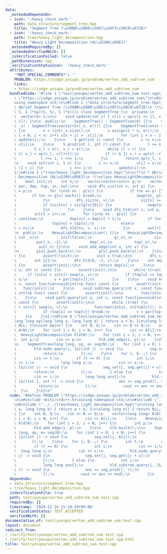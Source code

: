 ```yaml
---
data:
  _extendedDependsOn:
  - icon: ':heavy_check_mark:'
    path: data_structure/segment_tree.hpp
    title: "Segment Tree (\u30BB\u30B0\u30E1\u30F3\u30C8\u6728)"
  - icon: ':heavy_check_mark:'
    path: tree/heavy_light_decomposition.hpp
    title: "Heavy Light Decomposition (HL\u5206\u89E3)"
  _extendedRequiredBy: []
  _extendedVerifiedWith: []
  _isVerificationFailed: false
  _pathExtension: cpp
  _verificationStatusIcon: ':heavy_check_mark:'
  attributes:
    '*NOT_SPECIAL_COMMENTS*': ''
    PROBLEM: https://judge.yosupo.jp/problem/vertex_add_subtree_sum
    links:
    - https://judge.yosupo.jp/problem/vertex_add_subtree_sum
  bundledCode: "#line 1 \"test/yosupo/vertex_add_subtree_sum.test.cpp\"\n#define PROBLEM\
    \ \"https://judge.yosupo.jp/problem/vertex_add_subtree_sum\"\n\n#include <bits/stdc++.h>\n\
    using namespace std;\n\n#line 2 \"data_structure/segment_tree.hpp\"\n\n/**\n *\
    \ @brief Segment Tree (\u30BB\u30B0\u30E1\u30F3\u30C8\u6728)\n */\ntemplate <class\
    \ S, S (*op)(S, S), S (*e)()> class SegmentTree {\n  private:\n    int n;\n  \
    \  vector<S> v;\n\n    void update(int i) { v[i] = op(v[i << 1], v[(i << 1) |\
    \ 1]); }\n\n  public:\n    SegmentTree() : SegmentTree(0) {}\n    SegmentTree(int\
    \ _n) : SegmentTree(vector<S>(_n, e())) {}\n    SegmentTree(const vector<S>& _v)\
    \ {\n        n = (int)_v.size();\n        v.assign(2 * n, e());\n        for (int\
    \ i = 0; i < n; i++) v[n + i] = _v[i];\n        for (int i = n - 1; i >= 1; i--)\
    \ update(i);\n    }\n\n    S get(int i) const {\n        i += n;\n        return\
    \ v[i];\n    }\n\n    S prod(int l, int r) const {\n        l += n, r += n;\n\
    \        S v_l = e(), v_r = e();\n        while (l < r) {\n            if (l &\
    \ 1) v_l = op(v_l, v[l++]);\n            if (r & 1) v_r = op(v[--r], v_r);\n \
    \           l >>= 1, r >>= 1;\n        }\n        return op(v_l, v_r);\n    }\n\
    \n    void set(int i, S x) {\n        i += n;\n        v[i] = x;\n        while\
    \ (1 < i) {\n            i >>= 1;\n            update(i);\n        }\n    }\n\
    };\n#line 2 \"tree/heavy_light_decomposition.hpp\"\n\n/**\n * @brief Heavy Light\
    \ Decomposition (HL\u5206\u89E3)\n */\nclass HeavyLightDecomposition {\n  private:\n\
    \    bool init;\n    int n;\n    vector<vector<int>> g;\n    vector<int> siz,\
    \ par, dep, top, in, out;\n\n    void dfs_siz(int v, int p) {\n        par[v]\
    \ = p;\n        for (int& nv : g[v]) {\n            if (nv == p) {\n         \
    \       if (nv == g[v].back()) break;\n                swap(nv, g[v].back());\n\
    \            }\n            dfs_siz(nv, v);\n            siz[v] += siz[nv];\n\
    \            if (siz[nv] > siz[g[v][0]]) {\n                swap(nv, g[v][0]);\n\
    \            }\n        }\n    }\n\n    void dfs_hld(int v, int p, int& i) {\n\
    \        in[v] = i++;\n        for (int& nv : g[v]) {\n            if (nv == p)\
    \ continue;\n            dep[nv] = dep[v] + 1;\n            if (nv == g[v][0])\n\
    \                top[nv] = top[v];\n            else\n                top[nv]\
    \ = nv;\n            dfs_hld(nv, v, i);\n        }\n        out[v] = i;\n    }\n\
    \n  public:\n    HeavyLightDecomposition() {}\n    HeavyLightDecomposition(const\
    \ int _n)\n        : init(false),\n          g(_n),\n          siz(_n, 1),\n \
    \         par(_n, -1),\n          dep(_n),\n          top(_n),\n          in(_n),\n\
    \          out(_n) {}\n\n    void add_edge(int u, int v) {\n        assert(!init);\n\
    \n        g[u].push_back(v);\n        g[v].push_back(u);\n    }\n\n    void build()\
    \ {\n        assert(!init);\n        init = true;\n\n        dfs_siz(0, -1);\n\
    \        int i{};\n        dfs_hld(0, -1, i);\n    }\n\n    int depth(int v) const\
    \ {\n        assert(init);\n\n        return dep[v];\n    }\n\n    int lca(int\
    \ u, int v) const {\n        assert(init);\n\n        while (true) {\n       \
    \     if (in[u] > in[v]) swap(u, v);\n            if (top[u] == top[v]) return\
    \ u;\n            v = par[top[v]];\n        }\n    }\n\n    void node_query(int\
    \ v, const function<void(int)>& func) const {\n        assert(init);\n\n     \
    \   func(in[v]);\n    }\n\n    void subtree_query(int v, const function<void(int,\
    \ int)>& func) const {\n        assert(init);\n\n        func(in[v], out[v]);\n\
    \    }\n\n    void path_query(int u, int v, const function<void(int, int)>& func)\
    \ const {\n        assert(init);\n\n        while (true) {\n            if (in[u]\
    \ > in[v]) swap(u, v);\n            func(max(in[u], in[top[v]]), in[v] + 1);\n\
    \            if (top[u] == top[v]) break;\n            v = par[top[v]];\n    \
    \    }\n    }\n};\n#line 8 \"test/yosupo/vertex_add_subtree_sum.test.cpp\"\n\n\
    long long op(long long a, long long b) { return a + b; }\n\nlong long e() { return\
    \ 0LL; }\n\nint main() {\n    int N, Q;\n    cin >> N >> Q;\n    vector<long long>\
    \ A(N);\n    for (int i = 0; i < N; i++) {\n        cin >> A[i];\n    }\n\n  \
    \  HeavyLightDecomposition hld(N);\n    for (int i = 1; i < N; i++) {\n      \
    \  int p;\n        cin >> p;\n        hld.add_edge(i, p);\n    }\n\n    hld.build();\n\
    \n    SegmentTree<long long, op, e> seg(N);\n    for (int i = 0; i < N; i++) {\n\
    \        hld.node_query(i, [&](int j) -> void {\n            seg.set(j, A[i]);\n\
    \            return;\n        });\n    }\n\n    for (; Q--;) {\n        int t;\n\
    \        cin >> t;\n        if (t == 0) {\n            int i;\n            cin\
    \ >> i;\n            long long x;\n            cin >> x;\n            hld.node_query(i,\
    \ [&](int j) -> void {\n                seg.set(j, seg.get(j) + x);\n        \
    \        return;\n            });\n        } else {\n            int i;\n    \
    \        cin >> i;\n            long long ans{};\n            hld.subtree_query(i,\
    \ [&](int l, int r) -> void {\n                ans += seg.prod(l, r);\n      \
    \          return;\n            });\n            cout << ans << endl;\n      \
    \  }\n    }\n}\n"
  code: "#define PROBLEM \"https://judge.yosupo.jp/problem/vertex_add_subtree_sum\"\
    \n\n#include <bits/stdc++.h>\nusing namespace std;\n\n#include \"../../data_structure/segment_tree.hpp\"\
    \n#include \"../../tree/heavy_light_decomposition.hpp\"\n\nlong long op(long long\
    \ a, long long b) { return a + b; }\n\nlong long e() { return 0LL; }\n\nint main()\
    \ {\n    int N, Q;\n    cin >> N >> Q;\n    vector<long long> A(N);\n    for (int\
    \ i = 0; i < N; i++) {\n        cin >> A[i];\n    }\n\n    HeavyLightDecomposition\
    \ hld(N);\n    for (int i = 1; i < N; i++) {\n        int p;\n        cin >> p;\n\
    \        hld.add_edge(i, p);\n    }\n\n    hld.build();\n\n    SegmentTree<long\
    \ long, op, e> seg(N);\n    for (int i = 0; i < N; i++) {\n        hld.node_query(i,\
    \ [&](int j) -> void {\n            seg.set(j, A[i]);\n            return;\n \
    \       });\n    }\n\n    for (; Q--;) {\n        int t;\n        cin >> t;\n\
    \        if (t == 0) {\n            int i;\n            cin >> i;\n          \
    \  long long x;\n            cin >> x;\n            hld.node_query(i, [&](int\
    \ j) -> void {\n                seg.set(j, seg.get(j) + x);\n                return;\n\
    \            });\n        } else {\n            int i;\n            cin >> i;\n\
    \            long long ans{};\n            hld.subtree_query(i, [&](int l, int\
    \ r) -> void {\n                ans += seg.prod(l, r);\n                return;\n\
    \            });\n            cout << ans << endl;\n        }\n    }\n}\n"
  dependsOn:
  - data_structure/segment_tree.hpp
  - tree/heavy_light_decomposition.hpp
  isVerificationFile: true
  path: test/yosupo/vertex_add_subtree_sum.test.cpp
  requiredBy: []
  timestamp: '2024-12-16 15:18:39+09:00'
  verificationStatus: TEST_ACCEPTED
  verifiedWith: []
documentation_of: test/yosupo/vertex_add_subtree_sum.test.cpp
layout: document
redirect_from:
- /verify/test/yosupo/vertex_add_subtree_sum.test.cpp
- /verify/test/yosupo/vertex_add_subtree_sum.test.cpp.html
title: test/yosupo/vertex_add_subtree_sum.test.cpp
---
```

